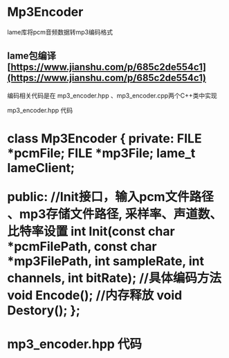 # Mp3Encoder

lame库将pcm音频数据转mp3编码格式


## lame包编译 [https://www.jianshu.com/p/685c2de554c1](https://www.jianshu.com/p/685c2de554c1)

编码相关代码是在 mp3_encoder.hpp  、mp3_encoder.cpp两个C++类中实现

mp3_encoder.hpp 代码

<h1>class Mp3Encoder {
private:
FILE *pcmFile;
FILE *mp3File;
lame_t lameClient;

public:
//Init接口，输入pcm文件路径 、mp3存储文件路径, 采样率、声道数、比特率设置
int Init(const char *pcmFilePath, const char *mp3FilePath, int sampleRate, int channels, int bitRate);
//具体编码方法
void Encode();
//内存释放
void Destory();
};<h1>

mp3_encoder.hpp 代码
